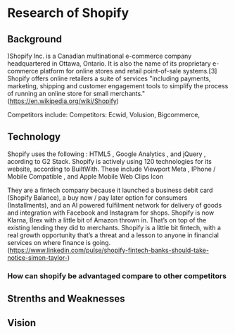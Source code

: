 # Research of Shopify

## Background 

)Shopify Inc. is a Canadian multinational e-commerce company headquartered in Ottawa, Ontario. It is also the name of its proprietary e-commerce platform for online stores and retail point-of-sale systems.[3] Shopify offers online retailers a suite of services "including payments, marketing, shipping and customer engagement tools to simplify the process of running an online store for small merchants." (https://en.wikipedia.org/wiki/Shopify)

Competitors include: Competitors: Ecwid, Volusion, Bigcommerce,

## Technology 

Shopify uses the following :  HTML5 , Google Analytics , and jQuery , acording to G2 Stack. Shopify is actively using 120 technologies for its website, according to BuiltWith. These include Viewport Meta , IPhone / Mobile Compatible , and Apple Mobile Web Clips Icon

They are a fintech company because it launched a  business debit card (Shopify Balance), a buy now / pay later option for consumers (Installments), and an AI powered fulfilment network for delivery of goods and integration with Facebook and Instagram for shops. Shopify is now Klarna, Brex with a little bit of Amazon thrown in. That’s on top of the existing lending they did to merchants. Shopify is a little bit fintech, with a real growth opportunity that’s a threat and a lesson to anyone in financial services on where finance is going. (https://www.linkedin.com/pulse/shopify-fintech-banks-should-take-notice-simon-taylor-)


### How can shopify be advantaged compare to other competitors

## Strenths and Weaknesses 

## Vision 
